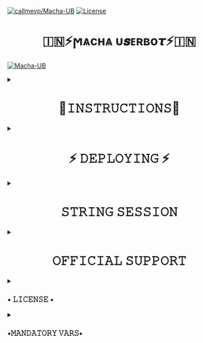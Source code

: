 

[![callmevp/Macha-UB](https://img.shields.io/static/v1?label=Callmevp&message=Macha-UB-X&color=blue&logo=github)](https://github.com/callmevp/Macha-UB)
[![License](https://img.shields.io/badge/License-GNU-blue)](#license)


<h1 align="center"> 🇮🇳⚡ϻѧϲʜѧ υ𝒔ᴇʀʙο𝞽⚡🇮🇳 </h1>



 

[![Macha-UB](https://telegra.ph/file/bc545d7ae432b0db5b1c0.jpgg)](https://t.me/MachaSupport)


<details><summary> <h1 align="center">🧾𝙸𝙽𝚂𝚃𝚁𝚄𝙲𝚃𝙸𝙾𝙽𝚂🧾</h1> </summary>

  - Read carefully
        
        - Fork at your own risk.
        
        - Owner will not be responsible for any kinds for ban due to bot.

        - Please ask to owner before using codes.
</details>

<details><summary> <h1 align="center">⚡ 𝙳𝙴𝙿𝙻𝙾𝚈𝙸𝙽𝙶 ⚡</h1> </summary>
 

### DEPLOY TO HERUOKU
  - To host on heroku click on below link
    

    <a href="https://dashboard.heroku.com/new?button-url=https%3A%2F%2Fgithub.com%2FCallmevp%2FMacha-UB&template=https%3A%2F%2Fgithub.com%2Fcallmevp%2FMacha-UB" rel="nofollow" style="background-color: initial; box-sizing: border-box; color: #0366d6; text-decoration-line: none;"><img alt="Deploy" data-canonical-src="https://www.herokucdn.com/deploy/button.svg" src="https://camo.githubusercontent.com/83b0e95b38892b49184e07ad572c94c8038323fb/68747470733a2f2f7777772e6865726f6b7563646e2e636f6d2f6465706c6f792f627574746f6e2e737667" style="border-style: none; box-sizing: initial; max-width: 100%;" /></a></div>
     </a>

  
</details>

<details><summary> <h1 align="center">𝚂𝚃𝚁𝙸𝙽𝙶 𝚂𝙴𝚂𝚂𝙸𝙾𝙽</h1> </summary>
 

## 
  - Generate String session on repl it
   
       

       [![GenerateString](https://img.shields.io/badge/repl.it-generateString-yellowgreen)](https://replit.com/@callmevp/Destroyer-X#main.py) 
        
  - Generate by running code on Termux
       - Install git package
           `pkg install git`
    - Clone this repository.
           `git clone https://github.com/callmevp/Macha-UB.git`
    - Then Do
           `cd Macha-UB`
    - Run String Generator By
           `bash string.sh`
    - Then Fill The Required Details.
    - API ID, API HASH, PHONE NUMBER (WITH COUNTRY CODE)

</details>

<details><summary> <h1 align="center">𝙾𝙵𝙵𝙸𝙲𝙸𝙰𝙻 𝚂𝚄𝙿𝙿𝙾𝚁𝚃 </h1> </summary>
 
<a href="https://t.me/Macha_UserBot"><img src="https://img.shields.io/badge/Join-Support%20Channel-red.svg?style=for-the-badge&logo=Telegram"></a>

<a href="https://t.me/MachaSupport"><img src="https://img.shields.io/badge/Join-Support%20Group-red.svg?style=for-the-badge&logo=Telegram"></a>

[![Contact Us](https://img.shields.io/badge/Telegram-Contact%20Me-informational)](https://t.me/call_me_vp)

</details>

 <details><summary> <h3>• 𝙻𝙸𝙲𝙴𝙽𝚂𝙴 •</h3> </summary>

![](https://www.gnu.org/graphics/gplv3-or-later.png)

Copyright (C) 2021 Pushpendra6367

Poject [Macha-UB](https://github.com/callmevp/Macha-UB) is free software: you can redistribute it and/or modify
it under the terms of the GNU General Public License as published by
the Free Software Foundation, either version 3 of the License, or
(at your option) any later version.

This program is distributed in the hope that it will be useful,
but WITHOUT ANY WARRANTY; without even the implied warranty of
MERCHANTABILITY or FITNESS FOR A PARTICULAR PURPOSE.  See the
GNU General Public License for more details.

You should have received a copy of the GNU General Public License
along with this program. If not, see <https://www.gnu.org/licenses/>.

Released under [GNU](/LICENSE) by [ @Pushpendra6367](https://github.com/Pushpendra6367).

</details>

<details> <summary> <h3>•𝙼𝙰𝙽𝙳𝙰𝚃𝙾𝚁𝚈 𝚅𝙰𝚁𝚂•</h3> </summary>

  - Some of the environment variables are mandatory.
- These are listed below.
    - `APP_ID`:   You can get this value from [here](https://my.telegram.org)
    - `API_HASH`:   You can get this value from [here](https://my.telegram.org)
    - `ENV`:   `ANYTHING`
    - `STRING_SESSION`:   You can get this value from running `python3 string_session.py` in termux after cloning this repo. Or just using [repl run](https://replit.com/@callmevp/Destroyer-X#main.py)
    - `HEROKU_API_KEY `:   You can get this value from https://dashboard.heroku.com/account .
    - `MONGODB_URL`:   Your MongoDB Url. Get it from www.mongodb.com.
- The userbot will not work without setting the mandatory vars.

  # README BY 
[![README CREDIT](https://img.shields.io/badge/Telegram-Contact%20Me-informational)](https://t.me/nikkuiii)


</details>

